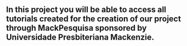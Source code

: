 ## In this project you will be able to access all tutorials created for the creation of our project through MackPesquisa sponsored by Universidade Presbiteriana Mackenzie.
